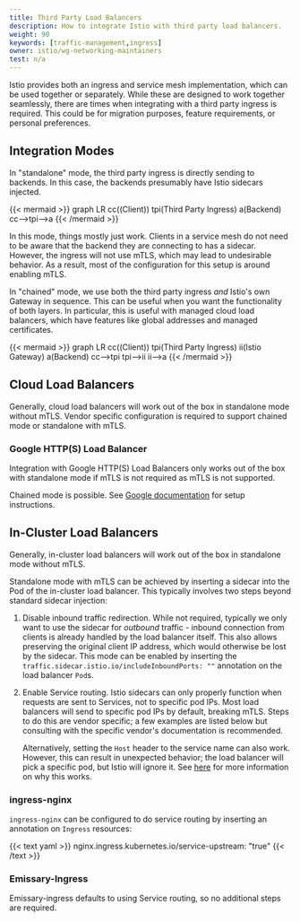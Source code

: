 ```yaml
---
title: Third Party Load Balancers
description: How to integrate Istio with third party load balancers.
weight: 90
keywords: [traffic-management,ingress]
owner: istio/wg-networking-maintainers
test: n/a
---
```


Istio provides both an ingress and service mesh implementation, which can be used together or separately. While these are designed to work together seamlessly, there are times when integrating with a third party ingress is required. This could be for migration purposes, feature requirements, or personal preferences.

## Integration Modes

In "standalone" mode, the third party ingress is directly sending to backends.
In this case, the backends presumably have Istio sidecars injected.

{{< mermaid >}}
graph LR
    cc((Client))
    tpi(Third Party Ingress)
    a(Backend)
    cc-->tpi-->a
{{< /mermaid >}}

In this mode, things mostly just work.
Clients in a service mesh do not need to be aware that the backend they are connecting to has a sidecar.
However, the ingress will not use mTLS, which may lead to undesirable behavior.
As a result, most of the configuration for this setup is around enabling mTLS.

In "chained" mode, we use both the third party ingress *and* Istio's own Gateway in sequence.
This can be useful when you want the functionality of both layers.
In particular, this is useful with managed cloud load balancers, which have features like global addresses and managed certificates.

{{< mermaid >}}
graph LR
    cc((Client))
    tpi(Third Party Ingress)
    ii(Istio Gateway)
    a(Backend)
    cc-->tpi
    tpi-->ii
    ii-->a
{{< /mermaid >}}

## Cloud Load Balancers

Generally, cloud load balancers will work out of the box in standalone mode without mTLS.
Vendor specific configuration is required to support chained mode or standalone with mTLS.

### Google HTTP(S) Load Balancer

Integration with Google HTTP(S) Load Balancers only works out of the box with standalone mode if mTLS is not required as
mTLS is not supported.

Chained mode is possible. See [Google documentation](https://cloud.google.com/architecture/exposing-service-mesh-apps-through-gke-ingress) for setup instructions.

## In-Cluster Load Balancers

Generally, in-cluster load balancers will work out of the box in standalone mode without mTLS.

Standalone mode with mTLS can be achieved by inserting a sidecar into the Pod of the in-cluster load balancer.
This typically involves two steps beyond standard sidecar injection:

1. Disable inbound traffic redirection.
   While not required, typically we only want to use the sidecar for *outbound* traffic - inbound connection from clients is already handled by the load balancer itself.
   This also allows preserving the original client IP address, which would otherwise be lost by the sidecar.
   This mode can be enabled by inserting the `traffic.sidecar.istio.io/includeInboundPorts: ""` annotation on the load balancer `Pod`s.
1. Enable Service routing.
   Istio sidecars can only properly function when requests are sent to Services, not to specific pod IPs.
   Most load balancers will send to specific pod IPs by default, breaking mTLS.
   Steps to do this are vendor specific; a few examples are listed below but consulting with the specific vendor's documentation is recommended.

   Alternatively, setting the `Host` header to the service name can also work.
   However, this can result in unexpected behavior; the load balancer will pick a specific pod, but Istio will ignore it.
   See [here](/docs/ops/configuration/traffic-management/traffic-routing/#http) for more information on why this works.

### ingress-nginx

`ingress-nginx` can be configured to do service routing by inserting an annotation on `Ingress` resources:

{{< text yaml >}}
nginx.ingress.kubernetes.io/service-upstream: "true"
{{< /text >}}

### Emissary-Ingress

Emissary-ingress defaults to using Service routing, so no additional steps are required.
